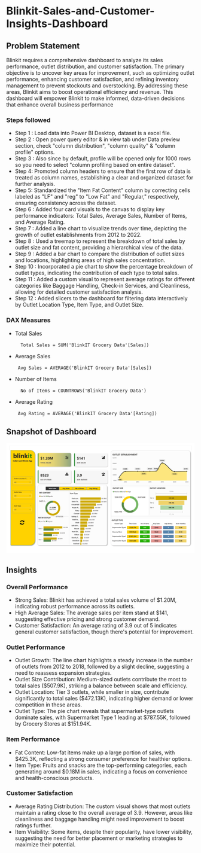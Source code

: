 # Blinkit-Sales-and-Customer-Insights-Dashboard

## Problem Statement

Blinkit requires a comprehensive dashboard to analyze its sales performance, outlet distribution, and customer satisfaction. The primary objective is to uncover key areas for improvement, such as optimizing outlet performance, enhancing customer satisfaction, and refining inventory management to prevent stockouts and overstocking. By addressing these areas, Blinkit aims to boost operational efficiency and revenue. This dashboard will empower Blinkit to make informed, data-driven decisions that enhance overall business performance

### Steps followed 

- Step 1 : Load data into Power BI Desktop, dataset is a excel file.
- Step 2 : Open power query editor & in view tab under Data preview section, check "column distribution", "column quality" & "column profile" options.
- Step 3 : Also since by default, profile will be opened only for 1000 rows so you need to select "column profiling based on entire dataset".
- Step 4: Promoted column headers to ensure that the first row of data is treated as column names, establishing a clear and organized dataset for further analysis.
- Step 5: Standardized the "Item Fat Content" column by correcting cells labeled as "LF" and "reg" to "Low Fat" and "Regular," respectively, ensuring consistency across the dataset.
- Step 6 : Added four card visuals to the canvas to display key performance indicators: Total Sales, Average Sales, Number of Items, and Average Rating.
- Step 7 : Added a line chart to visualize trends over time, depicting the growth of outlet establishments from 2012 to 2022.
- Step 8 : Used a treemap to represent the breakdown of total sales by outlet size and fat content, providing a hierarchical view of the data.
- Step 9 : Added a bar chart to compare the distribution of outlet sizes and locations, highlighting areas of high sales concentration.
- Step 10 : Incorporated a pie chart to show the percentage breakdown of outlet types, indicating the contribution of each type to total sales.
- Step 11 : Added a custom visual to represent average ratings for different categories like Baggage Handling, Check-in Services, and Cleanliness, allowing for detailed customer satisfaction analysis.
- Step 12 : Added slicers to the dashboard for filtering data interactively by Outlet Location Type, Item Type, and Outlet Size.
  
### DAX Measures

- Total Sales
        
        Total Sales = SUM('BlinkIT Grocery Data'[Sales])
        
 - Average Sales
 
        Avg Sales = AVERAGE('BlinkIT Grocery Data'[Sales])
 

 - Number of Items
 
         No of Items = COUNTROWS('BlinkIT Grocery Data') 
    

 - Average Rating

        Avg Rating = AVERAGE('BlinkIT Grocery Data'[Rating])
   
## Snapshot of Dashboard 
![Dashboard](https://github.com/AtharvaLad148/Blinkit-Sales-and-Customer-Insights-Dashboard/blob/main/blinkit.jpg)
  
        
## Insights 

### Overall Performance
- Strong Sales: Blinkit has achieved a total sales volume of $1.20M, indicating robust performance across its outlets.
- High Average Sales: The average sales per item stand at $141, suggesting effective pricing and strong customer demand.
- Customer Satisfaction: An average rating of 3.9 out of 5 indicates general customer satisfaction, though there's potential for improvement.
### Outlet Performance
- Outlet Growth: The line chart highlights a steady increase in the number of outlets from 2012 to 2018, followed by a slight decline, suggesting a need to reassess expansion strategies.
- Outlet Size Contribution: Medium-sized outlets contribute the most to total sales ($507.9K), striking a balance between scale and efficiency.
- Outlet Location: Tier 3 outlets, while smaller in size, contribute significantly to total sales ($472.13K), indicating higher demand or lower competition in these areas.
- Outlet Type: The pie chart reveals that supermarket-type outlets dominate sales, with Supermarket Type 1 leading at $787.55K, followed by Grocery Stores at $151.94K.
### Item Performance
- Fat Content: Low-fat items make up a large portion of sales, with $425.3K, reflecting a strong consumer preference for healthier options.
- Item Type: Fruits and snacks are the top-performing categories, each generating around $0.18M in sales, indicating a focus on convenience and health-conscious products.
### Customer Satisfaction
- Average Rating Distribution: The custom visual shows that most outlets maintain a rating close to the overall average of 3.9. However, areas like cleanliness and baggage handling might need improvement to boost ratings further.
- Item Visibility: Some items, despite their popularity, have lower visibility, suggesting the need for better placement or marketing strategies to maximize their potential.
